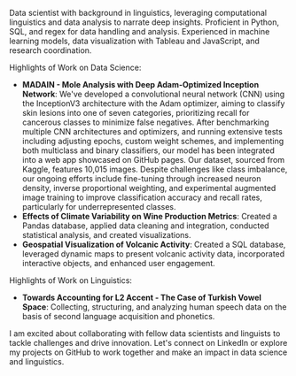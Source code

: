 Data scientist with background in linguistics, leveraging computational linguistics and data analysis to narrate deep insights. Proficient in Python, SQL, and regex for data handling and analysis. Experienced in machine learning models, data visualization with Tableau and JavaScript, and research coordination.

Highlights of Work on Data Science:
- **MADAIN - Mole Analysis with Deep Adam-Optimized Inception Network**: We've developed a convolutional neural network (CNN) using the InceptionV3 architecture with the Adam optimizer, aiming to classify skin lesions into one of seven categories, prioritizing recall for cancerous classes to minimize false negatives. After benchmarking multiple CNN architectures and optimizers, and running extensive tests including adjusting epochs, custom weight schemes, and implementing both multiclass and binary classifiers, our model has been integrated into a web app showcased on GitHub pages. Our dataset, sourced from Kaggle, features 10,015 images. Despite challenges like class imbalance, our ongoing efforts include fine-tuning through increased neuron density, inverse proportional weighting, and experimental augmented image training to improve classification accuracy and recall rates, particularly for underrepresented classes.
- **Effects of Climate Variability on Wine Production Metrics**: Created a Pandas database, applied data cleaning and integration, conducted statistical analysis, and created visualizations.
- **Geospatial Visualization of Volcanic Activity**: Created a SQL database, leveraged dynamic maps to present volcanic activity data, incorporated interactive objects, and enhanced user engagement.

Highlights of Work on Linguistics:
- **Towards Accounting for L2 Accent - The Case of Turkish Vowel Space**: Collecting, structuring, and analyzing human speech data on the basis of second language acquisition and phonetics.

I am excited about collaborating with fellow data scientists and linguists to tackle challenges and drive innovation. Let's connect on LinkedIn or explore my projects on GitHub to work together and make an impact in data science and linguistics.
